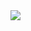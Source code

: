 <img src="https://avatars3.githubusercontent.com/u/46326568?s=400&u=15e4a4988014780288d30ffb969fd1569fec23e6&v=4">
